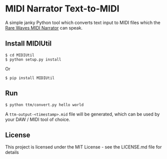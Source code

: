 # MIDI Narrator Text-to-MIDI

A simple janky Python tool which converts text input to MIDI files which the [Rare Waves MIDI Narrator](https://rarewaves.net/products/midi-narrator/) can speak.

## Install MIDIUtil
```
$ cd MIDIUtil
$ python setup.py install
```
Or
```
$ pip install MIDIUtil
```

## Run

```
$ python ttm/convert.py hello world
```
A `ttm-output-<timestamp>.mid` file will be generated, which can be used by your DAW / MIDI tool of choice.

## License

This project is licensed under the MIT License - see the LICENSE.md file for details